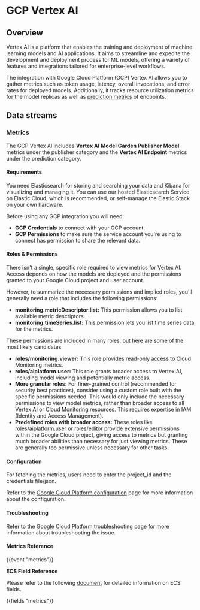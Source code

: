# GCP Vertex AI

## Overview

Vertex AI is a platform that enables the training and deployment of machine learning models and AI applications. It aims to streamline and expedite the development and deployment process for ML models, offering a variety of features and integrations tailored for enterprise-level workflows.

The integration with Google Cloud Platform (GCP) Vertex AI allows you to gather metrics such as token usage, latency, overall invocations, and error rates for deployed models. Additionally, it tracks resource utilization metrics for the model replicas as well as [prediction metrics](https://cloud.google.com/vertex-ai/docs/predictions/overview) of endpoints.

## Data streams

### Metrics

The GCP Vertex AI includes **Vertex AI Model Garden Publisher Model** metrics under the publisher category and the **Vertex AI Endpoint** metrics under the prediction category.

#### Requirements

You need Elasticsearch for storing and searching your data and Kibana for visualizing and managing it.
You can use our hosted Elasticsearch Service on Elastic Cloud, which is recommended, or self-manage the Elastic Stack on your own hardware.

Before using any GCP integration you will need:

* **GCP Credentials** to connect with your GCP account.
* **GCP Permissions** to make sure the service account you're using to connect has permission to share the relevant data.

#### Roles & Permissions

There isn't a single, specific role required to view metrics for Vertex AI. Access depends on how the models are deployed and the permissions granted to your Google Cloud project and user account. 

However, to summarize the necessary permissions and implied roles, you'll generally need a role that includes the following permissions:

- **monitoring.metricDescriptor.list:** This permission allows you to list available metric descriptors.
- **monitoring.timeSeries.list:** This permission lets you list time series data for the metrics.

These permissions are included in many roles, but here are some of the most likely candidates:

- **roles/monitoring.viewer:** This role provides read-only access to Cloud Monitoring metrics.
- **roles/aiplatform.user:** This role grants broader access to Vertex AI, including model viewing and potentially metric access.
- **More granular roles:** For finer-grained control (recommended for security best practices), consider using a custom role built with the specific permissions needed. This would only include the necessary permissions to view model metrics, rather than broader access to all Vertex AI or Cloud Monitoring resources. This requires expertise in IAM (Identity and Access Management).
- **Predefined roles with broader access:** These roles like roles/aiplatform.user or roles/editor provide extensive permissions within the Google Cloud project, giving access to metrics but granting much broader abilities than necessary for just viewing metrics. These are generally too permissive unless necessary for other tasks.

#### Configuration

For fetching the metrics, users need to enter the project_id and the credentials file/json.

Refer to the [Google Cloud Platform configuration](https://www.elastic.co/docs/current/integrations/gcp#configure-the-integration-settings) page for more information about the configuration.

#### Troubleshooting

Refer to the [Google Cloud Platform troubleshooting](https://www.elastic.co/docs/current/integrations/gcp#metrics-collection-configuration:~:text=to%20collect%20metrics.-,Troubleshooting,-If%20you%20don%27t) page for more information about troubleshooting the issue.

#### Metrics Reference

{{event "metrics"}}

**ECS Field Reference**

Please refer to the following [document](https://www.elastic.co/guide/en/ecs/current/ecs-field-reference.html) for detailed information on ECS fields.

{{fields "metrics"}}